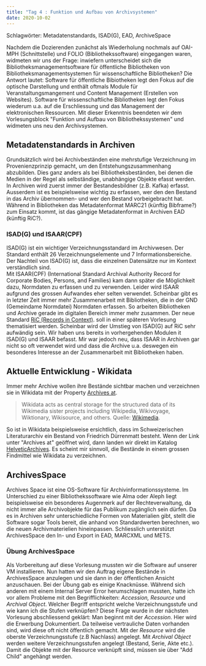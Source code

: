 ```yaml
---
title: "Tag 4 : Funktion und Aufbau von Archivsystemen"
date: 2020-10-02
---
```

Schlagwörter: Metadatenstandards, ISAD(G), EAD, ArchiveSpace

Nachdem die Dozierenden zunächst als Wiederholung nochmals auf OAI-MPH (Schnittstelle) und FOLIO (Bibliothekssoftware) eingegangen waren, widmeten wir uns der Frage: inwiefern unterscheidet sich die Bibliotheksmanagementsoftware für öffentliche Bibliotheken von Bibliotheksmanagementsystemen für wissenschaftliche Bibliotheken? Die Antwort lautet: Software für öffentliche Bibiotheken legt den Fokus auf die optische Darstellung und enthält oftmals Module für Veranstaltungsmangement und Content Management (Erstellen von Websites). Software für wissenschaftliche Bibliotheken legt den Fokus wiederum u.a. auf die 
Erschliessung und das Management der elektronischen Ressourcen. Mit dieser Erkenntnis beendeten wir dem Vorlesungsblock "Funktion und Aufbau von Bibliothekssystemen" und widmeten uns neu den Archivsystemen.

## Metadatenstandards in Archiven
Grundsätzlich wird bei Archivbeständen eine mehrstufige Verzeichnung im Provenienzprinzip gemacht, um den Entstehungszusammenhang abzubilden. Dies ganz anders als bei Bibliotheksbeständen, bei denen die Medien in der Regel als selbständige, unabhängige Objekte efasst werden. In Archiven wird zuerst immer der Bestandesbildner (z.B. Kafka) erfasst. Ausserdem ist es beispielsweise wichtig zu erfassen, wer den den Bestand in das Archiv übernommen- und wer den Bestand vorbeigebracht hat.
Während in Bibliotheken das Metadatenformat MARC21 (künftig Bibframe?) zum Einsatz kommt, ist das gängige Metadatenformat in Archiven EAD (künftig RiC?).

### ISAD(G) und ISAAR(CPF)
ISAD(G) ist ein wichtiger Verzeichnungsstandard im Archivwesen. Der Standard enthält 26 Verzeichnungselemente und 7 Informationsbereiche. Der Nachteil von ISAD(G) ist, dass die einzelnen Datensätze nur im Kontext verständlich sind.  
Mit ISAAR(CPF) (International Standard Archival Authority Record for Corporate Bodies, Persons, and Families) kam dann später die Möglichkeit dazu, Normdaten zu erfassen und zu verwenden. Leider wird ISAAR aufgrund des grossen Aufwandes eher selten verwendet. Scheinbar gibt es in letzter Zeit immer mehr Zusammenarbeit mit Bibliotheken, die in der GND (Gemeindame Normdatei) Normdaten erfassen. So arbeiten Bibliotheken und Archive gerade im digitalen  Bereich immer mehr zusammen. Der neue Standard [RiC (Records in Context)](https://en.wikipedia.org/wiki/Records_in_Contexts). soll in einer späteren Vorlesung thematisiert werden. Scheinbar wird der Umstieg von ISAD(G) auf RiC sehr aufwändig sein. 
Wir haben uns bereits in vorhergehenden Modulen it ISAD(G) und ISAAR befasst. Mir war jedoch neu, dass ISAAR in Archiven gar nicht so oft verwendet wird und dass die Archive u.a. deswegen ein besonderes Interesse an der Zusammenarbeit mit Bibliotheken haben.

## Aktuelle Entwicklung - Wikidata
Immer mehr Archive wollen ihre Bestände sichtbar machen und verzeichnen sie in Wikidata mit der Property [Archives at](https://www.wikidata.org/wiki/Property:P485).
> Wikidata acts as central storage for the structured data of its Wikimedia sister projects including Wikipedia, Wikivoyage, Wiktionary, Wikisource, and others. Quelle: [Wikimedia](https://www.wikidata.org/wiki/Wikidata:Main_Page).

So ist in Wikidata beispielsweise ersichtlich, dass im Schweizerischen Literaturarchiv ein Bestand von Friedrich Dürrenmatt besteht. Wenn der Link unter "Archives at" geöffnet wird, dann landen wir direkt im Katalog [HelveticArchives](https://www.helveticarchives.ch/detail.aspx?ID=165042). Es scheint mir sinnvoll, die Bestände in einem grossen Findmittel wie Wikidata zu verzeichnen.


## ArchivesSpace
Archives Space ist eine OS-Software für Archivinformationssysteme. Im Unterschied zu einer Bibliothekssoftware wie Alma oder Aleph liegt beispielsweise ein besonderes Augenmerk auf der Rechteverwaltung, da nicht immer alle Archivobjekte für das Publikum zugänglich sein dürfen. Da es in Archiven sehr unterschiedliche Formen von Materialien gibt, stellt die Software sogar Tools bereit, die anhand von Standardwerten berechnen, wo die neuen Archivmaterielien hineinpassen. Schliesslich unterstützt ArchivesSpace den In- und Export in EAD, MARCXML und METS.

### Übung ArchivesSpace
Als Vorbereitung auf diese Vorlesung mussten wir die Software auf unserer VM installieren. Nun hatten wir den Auftrag eigene Bestände in ArchivesSpace anzulegen und sie dann in der öffentlichen Ansicht anzuschauen. Bei der Übung gab es einige Knacknüsse. Während sich anderen mit einem Internal Server Error herumschlagen mussten, hatte ich vor allem Probleme mit den Begrifflichkeiten: *Accession, Resource* und *Archival Object*. Welcher Begriff entspricht welche Verzeichnungsstufe und wie kann ich die Stufen verknüpfen?
Diese Frage wurde in der nächsten Vorlesung abschliessend geklärt: Man beginnt mit der *Accession*. Hier wird die Erwerbung Dokumentiert. Da teilweise vertrauliche Daten vorhanden sind, wird diese oft nicht öffentlich gemacht. Mit der *Resource* wird die oberste Verzeichnungsstufe (z.B Nachlass) angelegt. Mit *Archival Object* werden weitere Verzeichnungsstufen angelegt (Bestand, Serie, Akte etc.). Damit die Objekte mit der Resource verknüpft sind, müssen sie über "Add Child" angehängt werden.












